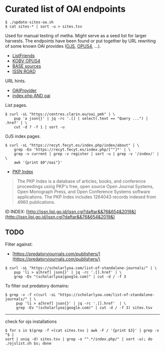# Curated list of OAI endpoints

```
$ ./update-sites-oa.sh
$ cat sites-* | sort -u > sites.tsv
```

Used for manual testing of metha. Might serve as a seed list for larger
harvests. The endpoints have been found or put together by URL rewriting of
some known OAI provides ([OJS](https://pkp.sfu.ca/ojs/),
[OPUS4](https://www.kobv.de/entwicklung/software/opus-4/), ...).

* [ListFriends](http://www.openarchives.org/pmh/registry/ListFriends)
* [KOBV OPUS4](https://www.kobv.de/services/hosting/opus/)
* [BASE sources](https://www.base-search.net/about/en/about_sources.php)
* [ISSN ROAD](https://road.issn.org/)

URL hints.

* [OAIProvider](https://www.google.com/search?q=inurl%3AOAIProvider)
* [index.php AND oai](https://www.google.com/search?q=inurl%3Aindex.php+AND+inurl%3Aoai)

List pages.

```shell
$ curl -sL "https://centres.clarin.eu/oai_pmh" | \
    pup 'a json{}' | jq -rc '.[] | select(.text == "Query ...") | .href' | \
    cut -d ? -f 1 | sort -u
```

OJS index pages.

```
$ curl -sL "https://recyt.fecyt.es/index.php/index/about" | \
    grep -Eo 'https://recyt.fecyt.es/index.php/[^"]*' | \
    grep -v current | grep -v register | sort -u | grep -v '/index/' | \
    awk '{print $0"/oai"}'
```

* [PKP Index](https://index.pkp.sfu.ca/)

> The PKP Index is a database of articles, books, and conference proceedings
> using PKP's free, open source Open Journal Systems, Open Monograph Press, and
> Open Conference Systems software applications. The PKP Index includes 1264043
> records indexed from 4960 publications.

ID INDEX: [http://issn.lipi.go.id/issn.cgi?daftar&&76&654&2019&](http://issn.lipi.go.id/issn.cgi?daftar&&76&654&2019&)

## TODO

Filter against:

* [https://predatoryjournals.com/publishers/](https://predatoryjournals.com/publishers/)

```
$ curl -sL "https://scholarlyoa.com/list-of-standalone-journals/" | \
    pup 'li > a[href] json{}' | jq -rc '.[].href' | \
    grep -Ev "(scholarlyoa|google.com)" | cut -d / -f 3
```

To filter out predatory domains:

```
$ grep -v -f <(curl -sL "https://scholarlyoa.com/list-of-standalone-journals/" | \
     pup 'li > a[href] json{}' | jq -rc '.[].href'  | \
     grep -Ev "(scholarlyoa|google.com)" | cut -d / -f 3) sites.tsv
```

----

check for ojs installations

```
$ for s in $(grep -f <(cat sites.tsv | awk -F / '{print $3}' | grep -v ^$ |
sort | uniq -d) sites.tsv | grep -o "^.*/index.php/" | sort -u); do
./ojslist.sh $s; done
```
